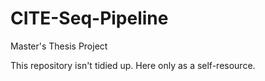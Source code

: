 # CITE-Seq-Pipeline
Master's Thesis Project

This repository isn't tidied up. Here only as a self-resource.
